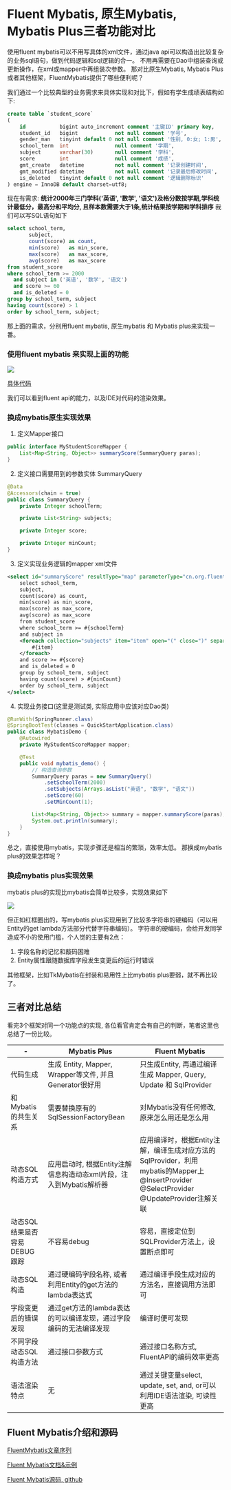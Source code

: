 # Fluent Mybatis, 原生Mybatis, Mybatis Plus三者功能对比
使用fluent mybatis可以不用写具体的xml文件，通过java api可以构造出比较复杂的业务sql语句，做到代码逻辑和sql逻辑的合一。
不用再需要在Dao中组装查询或更新操作，在xml或mapper中再组装次参数。
那对比原生Mybatis, Mybatis Plus或者其他框架，FluentMybatis提供了哪些便利呢？

我们通过一个比较典型的业务需求来具体实现和对比下，假如有学生成绩表结构如下:
```sql
create table `student_score`
(
    id           bigint auto_increment comment '主键ID' primary key,
    student_id   bigint            not null comment '学号',
    gender_man   tinyint default 0 not null comment '性别, 0:女; 1:男',
    school_term  int               null comment '学期',
    subject      varchar(30)       null comment '学科',
    score        int               null comment '成绩',
    gmt_create   datetime          not null comment '记录创建时间',
    gmt_modified datetime          not null comment '记录最后修改时间',
    is_deleted   tinyint default 0 not null comment '逻辑删除标识'
) engine = InnoDB default charset=utf8;
```
现在有需求: 
**统计2000年三门学科('英语', '数学', '语文')及格分数按学期,学科统计最低分，最高分和平均分,
且样本数需要大于1条,统计结果按学期和学科排序**
我们可以写SQL语句如下

```sql
select school_term,
       subject,
       count(score) as count,
       min(score)   as min_score,
       max(score)   as max_score,
       avg(score)   as max_score
from student_score
where school_term >= 2000
  and subject in ('英语', '数学', '语文')
  and score >= 60
  and is_deleted = 0
group by school_term, subject
having count(score) > 1
order by school_term, subject;
```

那上面的需求，分别用fluent mybatis, 原生mybatis 和 Mybatis plus来实现一番。

### 使用fluent mybatis 来实现上面的功能

![](../images/fluent-mybatis-demo.png)

[具体代码](../../spring-boot-demo/src/test/java/cn/org/fluent/mybatis/springboot/demo/QueryDemo.java)

我们可以看到fluent api的能力，以及IDE对代码的渲染效果。

### 换成mybatis原生实现效果

1. 定义Mapper接口
```java
public interface MyStudentScoreMapper {
    List<Map<String, Object>> summaryScore(SummaryQuery paras);
}
```
2. 定义接口需要用到的参数实体 SummaryQuery
```java
@Data
@Accessors(chain = true)
public class SummaryQuery {
    private Integer schoolTerm;

    private List<String> subjects;

    private Integer score;

    private Integer minCount;
}
```
3. 定义实现业务逻辑的mapper xml文件

```xml
<select id="summaryScore" resultType="map" parameterType="cn.org.fluent.mybatis.springboot.demo.mapper.SummaryQuery">
    select school_term,
    subject,
    count(score) as count,
    min(score) as min_score,
    max(score) as max_score,
    avg(score) as max_score
    from student_score
    where school_term >= #{schoolTerm}
    and subject in
    <foreach collection="subjects" item="item" open="(" close=")" separator=",">
        #{item}
    </foreach>
    and score >= #{score}
    and is_deleted = 0
    group by school_term, subject
    having count(score) > #{minCount}
    order by school_term, subject
</select>
```
4. 实现业务接口(这里是测试类, 实际应用中应该对应Dao类)
```java
@RunWith(SpringRunner.class)
@SpringBootTest(classes = QuickStartApplication.class)
public class MybatisDemo {
    @Autowired
    private MyStudentScoreMapper mapper;

    @Test
    public void mybatis_demo() {
        // 构造查询参数
        SummaryQuery paras = new SummaryQuery()
            .setSchoolTerm(2000)
            .setSubjects(Arrays.asList("英语", "数学", "语文"))
            .setScore(60)
            .setMinCount(1);

        List<Map<String, Object>> summary = mapper.summaryScore(paras);
        System.out.println(summary);
    }
}
```
总之，直接使用mybatis，实现步骤还是相当的繁琐，效率太低。
那换成mybatis plus的效果怎样呢？

### 换成mybatis plus实现效果
mybatis plus的实现比mybatis会简单比较多，实现效果如下

![](../images/mybatis-plus-demo.png)

但正如红框圈出的，写mybatis plus实现用到了比较多字符串的硬编码（可以用Entity的get lambda方法部分代替字符串编码）。
字符串的硬编码，会给开发同学造成不小的使用门槛，个人觉的主要有2点：

1. 字段名称的记忆和敲码困难
2. Entity属性跟随数据库字段发生变更后的运行时错误

其他框架，比如TkMybatis在封装和易用性上比mybatis plus要弱，就不再比较了。

## 三者对比总结
看完3个框架对同一个功能点的实现, 各位看官肯定会有自己的判断，笔者这里也总结了一份比较。

| - | Mybatis Plus | Fluent Mybatis |
| --- | --- | --- |
| 代码生成 | 生成 Entity, Mapper, Wrapper等文件, 并且Generator很好用 | 只生成Entity, 再通过编译生成 Mapper, Query, Update 和 SqlProvider |
| 和Mybatis的共生关系 | 需要替换原有的SqlSessionFactoryBean | 对Mybatis没有任何修改,原来怎么用还是怎么用 |
| 动态SQL构造方式 | 应用启动时, 根据Entity注解信息构造动态xml片段，注入到Mybatis解析器 | 应用编译时，根据Entity注解，编译生成对应方法的SqlProvider，利用mybatis的Mapper上@InsertProvider @SelectProvider @UpdateProvider注解关联 |
| 动态SQL结果是否容易DEBUG跟踪 | 不容易debug | 容易，直接定位到SQLProvider方法上，设置断点即可 |
| 动态SQL构造 | 通过硬编码字段名称, 或者利用Entity的get方法的lambda表达式 | 通过编译手段生成对应的方法名，直接调用方法即可 |
| 字段变更后的错误发现 | 通过get方法的lambda表达的可以编译发现，通过字段编码的无法编译发现 | 编译时便可发现 |
| 不同字段动态SQL构造方法 | 通过接口参数方式 | 通过接口名称方式, FluentAPI的编码效率更高 |
| 语法渲染特点 | 无 | 通过关键变量select, update, set, and, or可以利用IDE语法渲染, 可读性更高 | 

## Fluent Mybatis介绍和源码

[FluentMybatis文章序列](https://juejin.im/user/1811586730696142/posts)

[Fluent Mybatis文档&示例](https://gitee.com/fluent-mybatis/fluent-mybatis-docs)

[Fluent Mybatis源码, github](https://github.com/atool/fluent-mybatis)